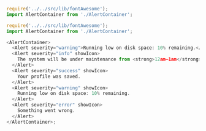 <!-- Ugh: https://github.com/styleguidist/react-styleguidist/issues/1278#issuecomment-466061395 -->

```js noeditor
require('../../src/lib/fontAwesome');
import AlertContainer from './AlertContainer';
```

```js
require('../../src/lib/fontAwesome');
import AlertContainer from './AlertContainer';

<AlertContainer>
  <Alert severity="warning">Running low on disk space: 10% remaining.</Alert>
  <Alert severity="info" showIcon>
    The system will be under maintenance from <strong>12am–1am</strong>.
  </Alert>
  <Alert severity="success" showIcon>
    Your profile was saved.
  </Alert>
  <Alert severity="warning" showIcon>
    Running low on disk space: 10% remaining.
  </Alert>
  <Alert severity="error" showIcon>
    Something went wrong.
  </Alert>
</AlertContainer>;
```
